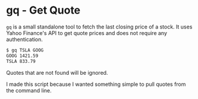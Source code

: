 # gq - Get Quote

`gq` is a small standalone tool to fetch the last closing price of a
stock. It uses Yahoo Finance's API to get quote prices and does not
require any authentication.

```sh
$ gq TSLA GOOG
GOOG 1421.59
TSLA 833.79
```

Quotes that are not found will be ignored.

I made this script because I wanted something simple to pull quotes
from the command line.

